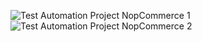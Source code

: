 ![Test Automation Project NopCommerce 1](https://github.com/gokhankaya48/TestNGProject2nopcommerce/assets/158824921/08c111d2-b429-480e-a156-9040a63a610b)
![Test Automation Project NopCommerce 2](https://github.com/gokhankaya48/TestNGProject2nopcommerce/assets/158824921/9eee61ab-6cb2-4232-9f3e-88e70899a5f2)




